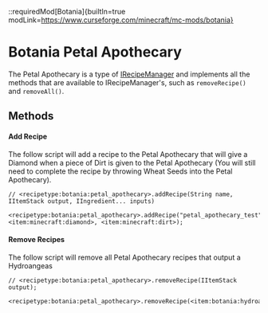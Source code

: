 ::requiredMod[Botania]{builtIn=true modLink=https://www.curseforge.com/minecraft/mc-mods/botania}

# Botania Petal Apothecary

The Petal Apothecary is a type of [IRecipeManager](/vanilla/api/managers/IRecipeManager) and implements all the methods that are available to IRecipeManager's, such as `removeRecipe()` and `removeAll()`.

## Methods

#### Add Recipe

The follow script will add a recipe to the Petal Apothecary that will give a Diamond when a piece of Dirt is given to the Petal Apothecary (You will still need to complete the recipe by throwing Wheat Seeds into the Petal Apothecary).

```zenscript
// <recipetype:botania:petal_apothecary>.addRecipe(String name, IItemStack output, IIngredient... inputs)

<recipetype:botania:petal_apothecary>.addRecipe("petal_apothecary_test", <item:minecraft:diamond>, <item:minecraft:dirt>);
```

#### Remove Recipes

The follow script will remove all Petal Apothecary recipes that output a Hydroangeas

```zenscript
// <recipetype:botania:petal_apothecary>.removeRecipe(IItemStack output);

<recipetype:botania:petal_apothecary>.removeRecipe(<item:botania:hydroangeas>);
```



